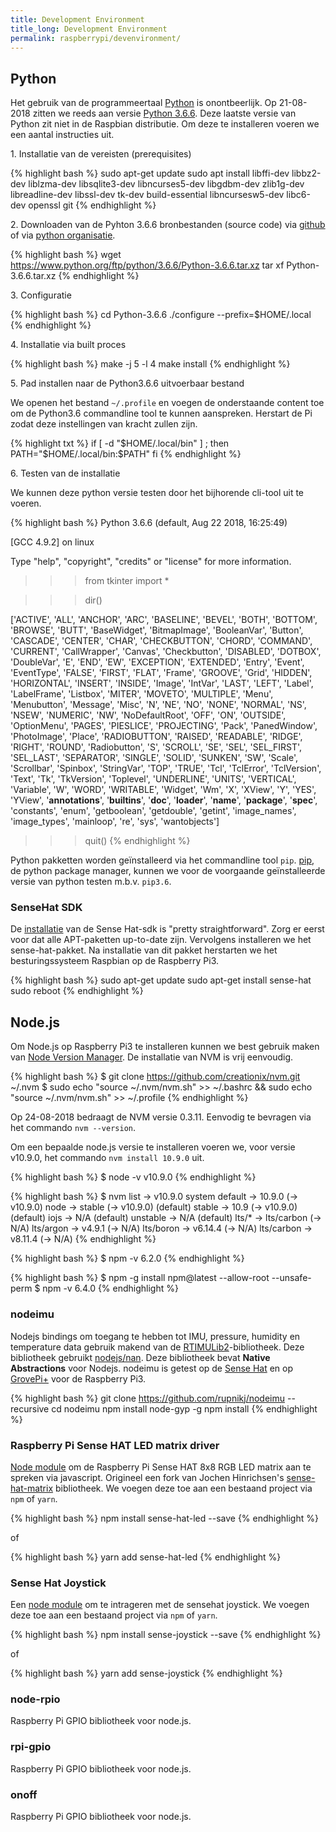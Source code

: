 ```yaml
---
title: Development Environment
title_long: Development Environment
permalink: raspberrypi/devenvironment/
---
```


Python
------

Het gebruik van de programmeertaal [Python](https://www.python.org/) is onontbeerlijk. Op 21-08-2018 zitten we reeds aan versie [Python 3.6.6](https://docs.python.org/release/3.6.6/). Deze laatste versie van Python zit niet in de Raspbian distributie. Om deze te installeren voeren we een aantal instructies uit.

1\. Installatie van de vereisten (prerequisites)

{% highlight bash %}
sudo apt-get update
sudo apt install libffi-dev libbz2-dev liblzma-dev libsqlite3-dev libncurses5-dev libgdbm-dev zlib1g-dev libreadline-dev libssl-dev tk-dev build-essential libncursesw5-dev libc6-dev openssl git
{% endhighlight %}

2\. Downloaden van de Pyhton 3.6.6 bronbestanden (source code) via [github](https://github.com/python/cpython/archive/v3.6.6.tar.gz) of via [python organisatie](https://www.python.org/ftp/python/3.6.6/Python-3.6.6.tar.xz).


{% highlight bash %}
wget https://www.python.org/ftp/python/3.6.6/Python-3.6.6.tar.xz
tar xf Python-3.6.6.tar.xz 
{% endhighlight %}

3\. Configuratie

{% highlight bash %}
cd Python-3.6.6
./configure --prefix=$HOME/.local
{% endhighlight %}

4\. Installatie via built proces

{% highlight bash %}
make -j 5 -l 4
make install
{% endhighlight %}

5\. Pad installen naar de Python3.6.6 uitvoerbaar bestand

We openen het bestand `~/.profile` en voegen de onderstaande content toe om de Python3.6 commandline tool te kunnen aanspreken. Herstart de Pi zodat deze instellingen van kracht zullen zijn.

{% highlight txt %}
if [ -d "$HOME/.local/bin" ] ; then
	PATH="$HOME/.local/bin:$PATH"
fi
{% endhighlight %}

6\. Testen van de installatie

We kunnen deze python versie testen door het bijhorende cli-tool uit te voeren.

{% highlight bash %}
Python 3.6.6 (default, Aug 22 2018, 16:25:49) 

[GCC 4.9.2] on linux

Type "help", "copyright", "credits" or "license" for more information.

>>> from tkinter import *

>>> dir()

['ACTIVE', 'ALL', 'ANCHOR', 'ARC', 'BASELINE', 'BEVEL', 'BOTH', 'BOTTOM', 'BROWSE', 'BUTT', 'BaseWidget', 'BitmapImage', 'BooleanVar', 'Button', 'CASCADE', 'CENTER', 'CHAR', 'CHECKBUTTON', 'CHORD', 'COMMAND', 'CURRENT', 'CallWrapper', 'Canvas', 'Checkbutton', 'DISABLED', 'DOTBOX', 'DoubleVar', 'E', 'END', 'EW', 'EXCEPTION', 'EXTENDED', 'Entry', 'Event', 'EventType', 'FALSE', 'FIRST', 'FLAT', 'Frame', 'GROOVE', 'Grid', 'HIDDEN', 'HORIZONTAL', 'INSERT', 'INSIDE', 'Image', 'IntVar', 'LAST', 'LEFT', 'Label', 'LabelFrame', 'Listbox', 'MITER', 'MOVETO', 'MULTIPLE', 'Menu', 'Menubutton', 'Message', 'Misc', 'N', 'NE', 'NO', 'NONE', 'NORMAL', 'NS', 'NSEW', 'NUMERIC', 'NW', 'NoDefaultRoot', 'OFF', 'ON', 'OUTSIDE', 'OptionMenu', 'PAGES', 'PIESLICE', 'PROJECTING', 'Pack', 'PanedWindow', 'PhotoImage', 'Place', 'RADIOBUTTON', 'RAISED', 'READABLE', 'RIDGE', 'RIGHT', 'ROUND', 'Radiobutton', 'S', 'SCROLL', 'SE', 'SEL', 'SEL_FIRST', 'SEL_LAST', 'SEPARATOR', 'SINGLE', 'SOLID', 'SUNKEN', 'SW', 'Scale', 'Scrollbar', 'Spinbox', 'StringVar', 'TOP', 'TRUE', 'Tcl', 'TclError', 'TclVersion', 'Text', 'Tk', 'TkVersion', 'Toplevel', 'UNDERLINE', 'UNITS', 'VERTICAL', 'Variable', 'W', 'WORD', 'WRITABLE', 'Widget', 'Wm', 'X', 'XView', 'Y', 'YES', 'YView', '__annotations__', '__builtins__', '__doc__', '__loader__', '__name__', '__package__', '__spec__', 'constants', 'enum', 'getboolean', 'getdouble', 'getint', 'image_names', 'image_types', 'mainloop', 're', 'sys', 'wantobjects']

>>> quit()
{% endhighlight %}

Python pakketten worden geïnstalleerd via het commandline tool `pip`. [pip](https://pypi.org/project/pip/), de python package manager, kunnen we voor de voorgaande geïnstalleerde versie van python testen m.b.v. `pip3.6`.

### SenseHat SDK

De [installatie](https://projects.raspberrypi.org/en/projects/getting-started-with-the-sense-hat/2) van de Sense Hat-sdk is "pretty straightforward". Zorg er eerst voor dat alle APT-paketten up-to-date zijn. Vervolgens installeren we het sense-hat-pakket. Na installatie van dit pakket herstarten we het besturingssysteem Raspbian op de Raspberry Pi3.

{% highlight bash %}
sudo apt-get update 
sudo apt-get install sense-hat 
sudo reboot 
{% endhighlight %}


Node.js
-------

Om Node.js op Raspberry Pi3 te installeren kunnen we best gebruik maken van [Node Version Manager](https://github.com/creationix/nvm). De installatie van NVM is vrij eenvoudig.

{% highlight bash %} 
$ git clone https://github.com/creationix/nvm.git ~/.nvm
$ sudo echo "source ~/.nvm/nvm.sh" >> ~/.bashrc && sudo echo "source ~/.nvm/nvm.sh" >> ~/.profile
{% endhighlight %}

Op 24-08-2018 bedraagt de NVM versie 0.3.11. Eenvodig te bevragen via het commando `nvm --version`.

Om een bepaalde node.js versie te installeren voeren we, voor versie v10.9.0, het commando `nvm install 10.9.0` uit.

{% highlight bash %} 
$ node -v
v10.9.0
{% endhighlight %}

{% highlight bash %} 
$ nvm list
->      v10.9.0
         system
default -> 10.9.0 (-> v10.9.0)
node -> stable (-> v10.9.0) (default)
stable -> 10.9 (-> v10.9.0) (default)
iojs -> N/A (default)
unstable -> N/A (default)
lts/* -> lts/carbon (-> N/A)
lts/argon -> v4.9.1 (-> N/A)
lts/boron -> v6.14.4 (-> N/A)
lts/carbon -> v8.11.4 (-> N/A)
{% endhighlight %}

{% highlight bash %} 
$ npm -v
6.2.0
{% endhighlight %}

{% highlight bash %} 
$ npm -g install npm@latest --allow-root --unsafe-perm 
$ npm -v
6.4.0
{% endhighlight %}

### nodeimu

Nodejs bindings om toegang te hebben tot IMU, pressure, humidity en temperature data gebruik makend van de [RTIMULib2](https://github.com/richards-tech/RTIMULib2.git)-bibliotheek. Deze bibliotheek gebruikt [nodejs/nan](https://github.com/nodejs/nan.git). Deze bibliotheek bevat **Native Abstractions** voor Nodejs. nodeimu is getest op de [Sense Hat](https://www.raspberrypi.org/products/sense-hat/) en op [GrovePi+](http://www.dexterindustries.com/grovepi/) voor de Raspberry Pi3.

{% highlight bash %}
git clone https://github.com/rupnikj/nodeimu --recursive
cd nodeimu 
npm install node-gyp -g 
npm install 
{% endhighlight %}

### Raspberry Pi Sense HAT LED matrix driver

[Node module](https://github.com/resin-io-playground/sense-joystick) om de Raspberry Pi Sense HAT 8x8 RGB LED matrix aan te spreken via javascript. Origineel een fork van Jochen Hinrichsen's [sense-hat-matrix](https://github.com/jhinrichsen/sense-hat-matrix) bibliotheek. We voegen deze toe aan een bestaand project via `npm` of `yarn`.

{% highlight bash %}
npm install sense-hat-led --save
{% endhighlight %}

of

{% highlight bash %}
yarn add sense-hat-led
{% endhighlight %}

### Sense Hat Joystick

Een [node module](https://github.com/resin-io-playground/sense-joystick) om te intrageren met de sensehat joystick. We voegen deze toe aan een bestaand project via `npm` of `yarn`.

{% highlight bash %}
npm install sense-joystick --save
{% endhighlight %}

of

{% highlight bash %}
yarn add sense-joystick
{% endhighlight %}

### node-rpio

Raspberry Pi GPIO bibliotheek voor node.js.

### rpi-gpio

Raspberry Pi GPIO bibliotheek voor node.js.

### onoff

Raspberry Pi GPIO bibliotheek voor node.js.